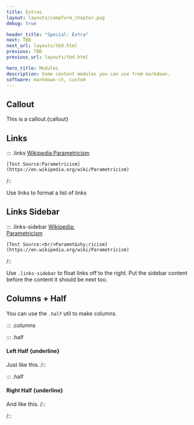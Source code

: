 ```yaml
---
title: Extras
layout: layouts/compform_chapter.pug
debug: true

header_title: "Special: Extra"
next: TBD
next_url: layouts/tbd.html
previous: TBD
previous_url: layouts/tbd.html

hero_title: Modules
description: Some content modules you can use from markdown.
software: markdown-it, custom
---
```



## Callout

This is a callout.{callout}


## Links

::: .links
    [Wikipedia:Parametricism](https://en.wikipedia.org/wiki/Parametricism)

    [Test Source:Parametricism](https://en.wikipedia.org/wiki/Parametricism)
/::

Use links to format a list of links

## Links Sidebar

::: .links-sidebar
    [Wikipedia:<br/>Paramet&shy;ricism](https://en.wikipedia.org/wiki/Parametricism)

    [Test Source:<br/>Paramet&shy;ricism](https://en.wikipedia.org/wiki/Parametricism)
/::

Use `.links-sidebar` to float links off to the right. Put the sidebar content before the content it should be next too.



## Columns + Half

You can use the `.half` util to make columns. 

::: .columns

::: .half
#### Left Half {underline}
Just like this.
/::

::: .half
#### Right Half {underline}
And like this.
/::

/::



